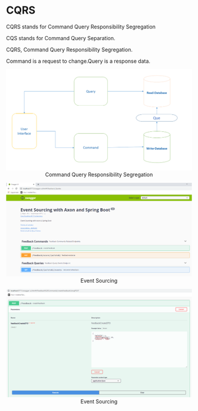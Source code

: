 # CQRS
CQRS stands for Command Query Responsibility Segregation

CQS stands for Command Query Separation.

CQRS, Command Query Responsibility Segregation.


Command is a request to change.Query is a response data.


<p align="center">
  <img  src="https://github.com/okansungur/CQRS/blob/main/cqrs.png"><br/>
  Command Query Responsibility Segregation
</p>

<p align="center">
  <img  src="https://github.com/okansungur/CQRS/blob/main/Axon_Swagger1.png"><br/>
  Event Sourcing 
  </p>

<p align="center">
  <img  src="https://github.com/okansungur/CQRS/blob/main/Axon_Swagger2.png"><br/>
  Event Sourcing 
  </p>
